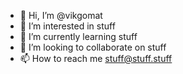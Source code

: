 - 👋 Hi, I’m @vikgomat
- 👀 I’m interested in stuff
- 🌱 I’m currently learning stuff
- 💞️ I’m looking to collaborate on stuff
- 📫 How to reach me stuff@stuff.stuff

<!---
vikgomat/vikgomat is a ✨ special ✨ repository because its `README.md` (this file) appears on your GitHub profile.
You can click the Preview link to take a look at your changes.
--->
